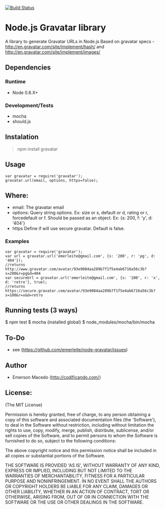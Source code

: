 [![Build Status](https://secure.travis-ci.org/emerleite/node-gravatar.png)](http://travis-ci.org/emerleite/node-gravatar)

Node.js Gravatar library
========================
A library to generate Gravatar URLs in Node.js
Based on gravatar specs - <http://en.gravatar.com/site/implement/hash/> and <http://en.gravatar.com/site/implement/images/>

Dependencies
------------

### Runtime
* Node 0.8.X+

### Development/Tests
* mocha
* should.js

Instalation
-----------
> npm install gravatar

Usage
------
    var gravatar = require('gravatar');
    gravatar.url(email, options, https=false);

## Where:
* email:
  The gravatar email
* options:
  Query string options. Ex: size or s, default or d, rating or r, forcedefault or f.
  Should be passed as an object. Ex: {s: 200, f: 'y', d: '404'}
* https
  Define if will use secure gravatar. Default is false.

### Examples
    var gravatar = require('gravatar');
    var url = gravatar.url('emerleite@gmail.com', {s: '200', r: 'pg', d: '404'});
    //returns http://www.gravatar.com/avatar/93e9084aa289b7f1f5e4ab6716a56c3b?s=200&r=pg&d=404
    var secureUrl = gravatar.url('emerleite@gmail.com', {s: '100', r: 'x', d: 'retro'}, true);
    //returns https://secure.gravatar.com/avatar/93e9084aa289b7f1f5e4ab6716a56c3b?s=100&r=x&d=retro

Running tests (3 ways)
----------------------
$ npm test
$ mocha (installed global)
$ node_modules/mocha/bin/mocha

To-Do
-----
* see (<https://github.com/emerleite/node-gravatar/issues>)

Author
------

* Emerson Macedo (<http://codificando.com/>)

License:
--------

(The MIT License)

Permission is hereby granted, free of charge, to any person obtaining
a copy of this software and associated documentation files (the
'Software'), to deal in the Software without restriction, including
without limitation the rights to use, copy, modify, merge, publish,
distribute, sublicense, and/or sell copies of the Software, and to
permit persons to whom the Software is furnished to do so, subject to
the following conditions:

The above copyright notice and this permission notice shall be
included in all copies or substantial portions of the Software.

THE SOFTWARE IS PROVIDED 'AS IS', WITHOUT WARRANTY OF ANY KIND,
EXPRESS OR IMPLIED, INCLUDING BUT NOT LIMITED TO THE WARRANTIES OF
MERCHANTABILITY, FITNESS FOR A PARTICULAR PURPOSE AND NONINFRINGEMENT.
IN NO EVENT SHALL THE AUTHORS OR COPYRIGHT HOLDERS BE LIABLE FOR ANY
CLAIM, DAMAGES OR OTHER LIABILITY, WHETHER IN AN ACTION OF CONTRACT,
TORT OR OTHERWISE, ARISING FROM, OUT OF OR IN CONNECTION WITH THE
SOFTWARE OR THE USE OR OTHER DEALINGS IN THE SOFTWARE.
